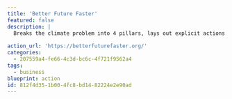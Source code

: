 ```yaml
---
title: 'Better Future Faster'
featured: false
description: |
  Breaks the climate problem into 4 pillars, lays out explicit actions required for each and allows businesses and policy makers to commit to these actions.
  
action_url: 'https://betterfuturefaster.org/'
categories:
  - 207559a4-fe66-4c3d-bc6c-4f721f9562a4
tags:
  - business
blueprint: action
id: 812f4d35-1b00-4fc8-bd14-82224e2e90ad
---
```

